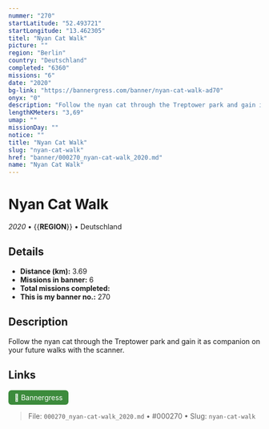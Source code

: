 ```yaml
---
nummer: "270"
startLatitude: "52.493721"
startLongitude: "13.462305"
titel: "Nyan Cat Walk"
picture: ""
region: "Berlin"
country: "Deutschland"
completed: "6360"
missions: "6"
date: "2020"
bg-link: "https://bannergress.com/banner/nyan-cat-walk-ad70"
onyx: "0"
description: "Follow the nyan cat through the Treptower park and gain it as companion on your future walks with the scanner."
lengthKMeters: "3,69"
umap: ""
missionDay: ""
notice: ""
title: "Nyan Cat Walk"
slug: "nyan-cat-walk"
href: "banner/000270_nyan-cat-walk_2020.md"
name: "Nyan Cat Walk"
---
```

# Nyan Cat Walk

*2020* • {{__REGION__}} • Deutschland





## Details
- **Distance (km):** 3.69
- **Missions in banner:** 6
- **Total missions completed:** 
- **This is my banner no.:** 270



## Description
Follow the nyan cat through the Treptower park and gain it as companion on your future walks with the scanner.



## Links
<a href="https://bannergress.com/banner/nyan-cat-walk-ad70" target="_blank" style="display:inline-block;margin-right:8px;padding:6px 12px;background:#3c8b3c;color:#fff;text-decoration:none;border-radius:6px;">🔗 Bannergress</a>



> File: `000270_nyan-cat-walk_2020.md` • #000270 • Slug: `nyan-cat-walk`

